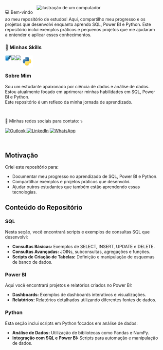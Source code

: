 <img src="https://raw.githubusercontent.com/MicaelliMedeiros/micaellimedeiros/master/image/computer-illustration.png" alt="ilustração de um computador" min-width="400px" max-width="400px" width="400px" align="right">

💻 Bem-vindo ao meu repositório de estudos! Aqui, compartilho meu progresso e os projetos que desenvolvi enquanto aprendo SQL, Power BI e Python. Este repositório inclui exemplos práticos e pequenos projetos que me ajudaram a entender e aplicar esses conhecimentos.
<br />

### 🚀 Minhas Skills
<img align="left" height="20" src="https://raw.githubusercontent.com/github/explore/2d218e3aa252dc90eef269b34eeec1fbd15dc07e/topics/sqlite/sqlite.png">
<img align="left" height="32" src="https://cdn.jsdelivr.net/gh/devicons/devicon@latest/icons/azuresqldatabase/azuresqldatabase-original.svg"> 
<img align="left" height="32" src="https://github.com/microsoft/PowerBI-Icons/blob/main/PNG/Desktop.png"> 
<img align="left" height="Python" width="40px" src="https://raw.githubusercontent.com/github/explore/80688e429a7d4ef2fca1e82350fe8e3517d3494d/topics/python/python.png">
<br />
<br />


### Sobre Mim

Sou um estudante apaixonado por ciência de dados e análise de dados.<br />
Estou atualmente focado em aprimorar minhas habilidades em SQL, Power BI e Python.<br />
Este repositório é um reflexo da minha jornada de aprendizado.

<br />
<p align="left">
  📧 Minhas redes sociais para contato: ⤵
<p align="left">
  
  <a href="mailto:diegodiestro@outlook.com" title="Outlook">
  <img src="https://img.shields.io/badge/-Outlook-white?style=flat-square&logo=microsoft-outlook&logoColor=007BFF&link=mailto:diegodiestro@outlook.com" alt="Outlook"/>
</a>
  
  <a href="https://www.linkedin.com/in/diego-soares-0832aba1/" title="LinkedIn">
  <img src="https://img.shields.io/badge/-Linkedin-0e76a8?style=flat-square&logo=Linkedin&logoColor=white&link=https://www.linkedin.com/in/diego-soares-0832aba1/" alt="LinkedIn"/></a>
  
  <a href="#" title="WhatsApp">
  <img src="https://img.shields.io/badge/-WhatsApp-25d366?style=flat-square&labelColor=25d366&logo=whatsapp&logoColor=white&link=API-DO-SEU-WHATSAPP" alt="WhatsApp"/></a>
  </p>
<br />

## Motivação

Criei este repositório para:

- Documentar meu progresso no aprendizado de SQL, Power BI e Python.
- Compartilhar exemplos e projetos práticos que desenvolvi.
- Ajudar outros estudantes que também estão aprendendo essas tecnologias.

## Conteúdo do Repositório

### SQL

Nesta seção, você encontrará scripts e exemplos de consultas SQL que desenvolvi:

- **Consultas Básicas:** Exemplos de SELECT, INSERT, UPDATE e DELETE.
- **Consultas Avançadas:** JOINs, subconsultas, agregações e funções.
- **Scripts de Criação de Tabelas:** Definição e manipulação de esquemas de banco de dados.

### Power BI

Aqui você encontrará projetos e relatórios criados no Power BI:

- **Dashboards:** Exemplos de dashboards interativos e visualizações.
- **Relatórios:** Relatórios detalhados utilizando diferentes fontes de dados.
 
### Python

Esta seção inclui scripts em Python focados em análise de dados:

- **Análise de Dados:** Utilização de bibliotecas como Pandas e NumPy.
- **Integração com SQL e Power BI:** Scripts para automação e manipulação de dados.
